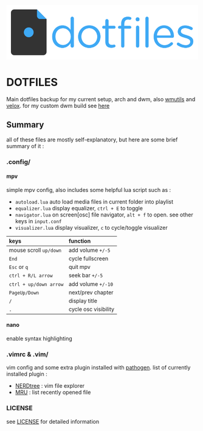 ![alt text](logo.png "dotfiles")

# DOTFILES
Main dotfiles backup for my current setup, arch and dwm, also [wmutils](https://github.com/wmutils) and [velox](https://github.com/michaelforney/velox). for my custom dwm build see [here](https://github.com/okiptkn/dwmfu)

## Summary
all of these files are mostly self-explanatory, but here are some brief summary of it :

### .config/
#### mpv
simple mpv config, also includes some helpful lua script such as :
* `autoload.lua` auto load media files in current folder into playlist
* `equalizer.lua` display equalizer, `ctrl + E` to toggle
* `navigator.lua` on screen[osc] file navigator, `alt + f` to open. see other keys in `input.conf`
* `visualizer.lua` display visualizer, `c` to cycle/toggle visualizer

| keys                  | function             |
|:----------------------|:---------------------|
| mouse scroll `up/down`| add volume `+/-5`    |
| `End`                 | cycle fullscreen     |
| `Esc` or `q`          | quit mpv             |
| `ctrl + R/L arrow`    | seek bar `+/-5`      |
| `ctrl + up/down arrow`| add volume `+/-10`   |
| `PageUp/Down`         | next/prev chapter    |
| `/`                   | display title        |
| `.`                   | cycle osc visibility |

#### nano
enable syntax highlighting

### .vimrc & .vim/
vim config and some extra plugin installed with [pathogen](https://github.com/tpope/vim-pathogen). list of currently installed plugin :
* [NERDtree](https://github.com/scrooloose/nerdtree) : vim file explorer
* [MRU](https://github.com/vim-scripts/mru.vim)      : list recently opened file

### LICENSE
see [LICENSE](LICENSE) for detailed information
